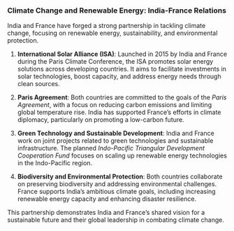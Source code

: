 ### Climate Change and Renewable Energy: India-France Relations

India and France have forged a strong partnership in tackling climate change, focusing on renewable energy, sustainability, and environmental protection.

1. **International Solar Alliance (ISA)**: Launched in 2015 by India and France during the Paris Climate Conference, the ISA promotes solar energy solutions across developing countries. It aims to facilitate investments in solar technologies, boost capacity, and address energy needs through clean sources.

2. **Paris Agreement**: Both countries are committed to the goals of the *Paris Agreement*, with a focus on reducing carbon emissions and limiting global temperature rise. India has supported France’s efforts in climate diplomacy, particularly on promoting a low-carbon future.

3. **Green Technology and Sustainable Development**: India and France work on joint projects related to green technologies and sustainable infrastructure. The planned *Indo-Pacific Triangular Development Cooperation Fund* focuses on scaling up renewable energy technologies in the Indo-Pacific region.

4. **Biodiversity and Environmental Protection**: Both countries collaborate on preserving biodiversity and addressing environmental challenges. France supports India’s ambitious climate goals, including increasing renewable energy capacity and enhancing disaster resilience.

This partnership demonstrates India and France’s shared vision for a sustainable future and their global leadership in combating climate change.